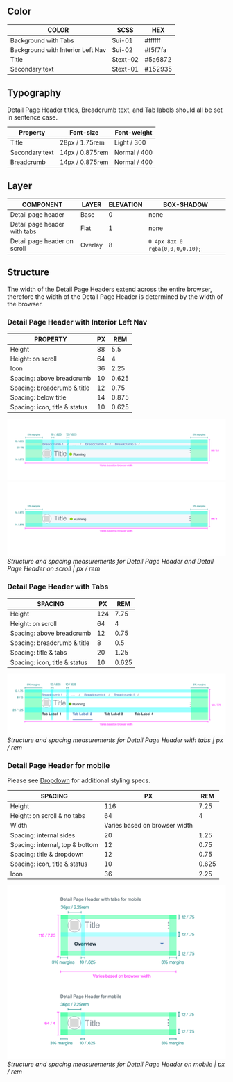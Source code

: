 ## Color

| COLOR                    | SCSS      | HEX       |
|--------------------------|-----------|-----------|
| Background with Tabs     | $ui-01    | #ffffff   |
| Background with Interior Left Nav  | $ui-02    | #f5f7fa   |
| Title                    | $text-02  | #5a6872   |
| Secondary text           | $text-01  | #152935   |

## Typography

Detail Page Header titles, Breadcrumb text, and Tab labels should all be set in sentence case.

| Property   | Font-size       | Font-weight  |
|------------|-----------------|--------------|
| Title      | 28px / 1.75rem  | Light / 300  |
| Secondary text     | 14px / 0.875rem | Normal / 400 |
| Breadcrumb | 14px / 0.875rem | Normal / 400 |

## Layer

| COMPONENT                     | LAYER    | ELEVATION | BOX-SHADOW  |
|----------                     |----------|---------- |-------------|
| Detail page header            | Base     | 0         | none  |
| Detail page header with tabs  | Flat     | 1         | none  |
| Detail page header on scroll  | Overlay  | 8         | `0 4px 8px 0 rgba(0,0,0,0.10);`  |

## Structure

The width of the Detail Page Headers extend across the entire browser, therefore the width of the Detail Page Header is determined by the width of the browser.

### Detail Page Header with Interior Left Nav

| PROPERTY                     | PX | REM   |
|------------------------------|----|-------|
| Height                       | 88 | 5.5   |
| Height: on scroll            | 64 | 4     |
| Icon                         | 36 | 2.25  |
| Spacing: above breadcrumb    | 10 | 0.625  |
| Spacing: breadcrumb & title  | 12 | 0.75   |
| Spacing: below title         | 14 | 0.875  |
| Spacing: icon, title & status| 10 | 0.625  |

![Structure and spacing measurements for Detail Page Header](images/detail-page-header-style-1.png)
![Detail Page Header on scroll](images/detail-page-header-style-2.png)
_Structure and spacing measurements for Detail Page Header and Detail Page Header on scroll | px / rem_

### Detail Page Header with Tabs

| SPACING                      | PX  | REM  |
|------------------------------|-----|------|
| Height                       | 124 | 7.75 |
| Height: on scroll            | 64  | 4    |
| Spacing: above breadcrumb    | 12  | 0.75  |                   
| Spacing: breadcrumb & title  | 8   | 0.5  |
| Spacing: title & tabs        | 20  | 1.25 |
| Spacing: icon, title & status| 10  | 0.625 |

![Structure and spacing measurements for Detail Page Header with tabs ](images/detail-page-header-style-3.png)
_Structure and spacing measurements for Detail Page Header with tabs | px / rem_

### Detail Page Header for mobile

Please see [Dropdown](/components/dropdown/style) for additional styling specs.

| SPACING                         | PX  | REM  |
|---------------------------------|-----|------|
| Height                          | 116 | 7.25 |
| Height: on scroll & no tabs     | 64  | 4    |
| Width                           | Varies based on browser width | |    
| Spacing: internal sides         | 20  | 1.25 |   
| Spacing: internal, top & bottom | 12  | 0.75  |              
| Spacing: title & dropdown       | 12  | 0.75  |
| Spacing: icon, title & status   | 10  | 0.625 |
| Icon                            | 36  | 2.25 |

![Structure and spacing measurements for Detail Page Header mobile ](images/detail-page-header-style-4.png)
_Structure and spacing measurements for Detail Page Header on mobile | px / rem_
